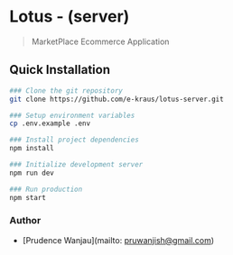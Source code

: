 # Lotus - (server)

> MarketPlace Ecommerce Application

## Quick Installation

```bash
### Clone the git repository
git clone https://github.com/e-kraus/lotus-server.git

### Setup environment variables
cp .env.example .env

### Install project dependencies
npm install

### Initialize development server
npm run dev

### Run production
npm start
```

### Author

- [Prudence Wanjau](mailto: pruwanjish@gmail.com)
